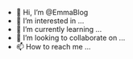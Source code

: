 - 👋 Hi, I’m @EmmaBlog
- 👀 I’m interested in ...
- 🌱 I’m currently learning ...
- 💞️ I’m looking to collaborate on ...
- 📫 How to reach me ...

<!---
EmmaBlog/EmmaBlog is a ✨ special ✨ repository because its `README.md` (this file) appears on your GitHub profile.
You can click the Preview link to take a look at your changes.
--->
